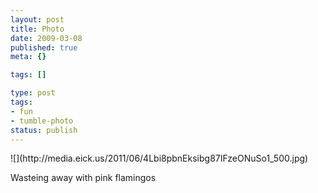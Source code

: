 ```yaml
---
layout: post
title: Photo
date: 2009-03-08
published: true
meta: {}

tags: []

type: post
tags:
- fun
- tumble-photo
status: publish
---
```

<div class="figure">            ![](http://media.eick.us/2011/06/4Lbi8pbnEksibg87IFzeONuSo1_500.jpg)        </div>

Wasteing away with pink flamingos


